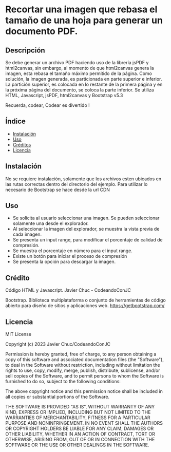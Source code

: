 # Recortar una imagen que rebasa el tamaño de una hoja para generar un documento PDF.


## Descripción

Se debe generar un archivo PDF haciendo uso de la librería jsPDF y html2canvas, sin embargo, al momento de que html2canvas genera la imagen, esta rebasa el tamaño máximo permitido de la página. Como solución, la imagen generada, es particionada en parte superior e inferior. La partición superior, es colocada en lo restante de la primera página y en la próxima página del documento, se coloca la parte inferior. 
Se utiliza HTML, Javascript, jsPDF, html2canvas y Bootstrap v5.3

Recuerda, codear, Codear es divertido !


## Índice

- [Instalación](#instalación)
- [Uso](#uso)
- [Créditos](#créditos)
- [Licencia](#licencia)


## Instalación

No se requiere instalación, solamente que los archivos esten ubicados en las rutas correctas dentro del directorio del ejemplo.
Para utilizar lo necesario de Bootstrap se hace desde la url CDN


## Uso


* Se solicita al usuario seleccionar una imagen. Se pueden seleccionar solamente una desde el explorador.
* Al seleccionar la imagen del explorador, se muestra la vista previa de cada imagen.
* Se presenta un input range, para modificar el porcentaje de calidad de compresión.
* Se muestra el porcentaje en número para el input range.
* Existe un botón para iniciar el proceso de compresión
* Se presenta la opción para descargar la imagen.


## Crédito

Código HTML y Javascript. Javier Chuc - CodeandoConJC

Bootstrap. 
Biblioteca multiplataforma o conjunto de herramientas de código abierto para diseño de sitios y aplicaciones web. 
https://getbootstrap.com/

## Licencia

MIT License

Copyright (c) 2023 Javier Chuc/CodeandoConJC

Permission is hereby granted, free of charge, to any person obtaining a copy
of this software and associated documentation files (the "Software"), to deal
in the Software without restriction, including without limitation the rights
to use, copy, modify, merge, publish, distribute, sublicense, and/or sell
copies of the Software, and to permit persons to whom the Software is
furnished to do so, subject to the following conditions:

The above copyright notice and this permission notice shall be included in all
copies or substantial portions of the Software.

THE SOFTWARE IS PROVIDED "AS IS", WITHOUT WARRANTY OF ANY KIND, EXPRESS OR
IMPLIED, INCLUDING BUT NOT LIMITED TO THE WARRANTIES OF MERCHANTABILITY,
FITNESS FOR A PARTICULAR PURPOSE AND NONINFRINGEMENT. IN NO EVENT SHALL THE
AUTHORS OR COPYRIGHT HOLDERS BE LIABLE FOR ANY CLAIM, DAMAGES OR OTHER
LIABILITY, WHETHER IN AN ACTION OF CONTRACT, TORT OR OTHERWISE, ARISING FROM,
OUT OF OR IN CONNECTION WITH THE SOFTWARE OR THE USE OR OTHER DEALINGS IN THE
SOFTWARE.



